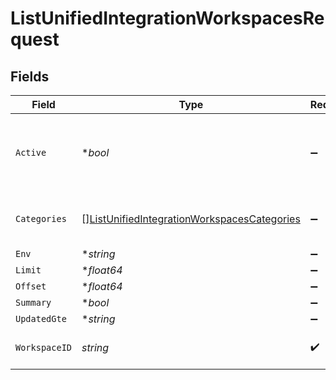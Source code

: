 # ListUnifiedIntegrationWorkspacesRequest


## Fields

| Field                                                                                                                 | Type                                                                                                                  | Required                                                                                                              | Description                                                                                                           |
| --------------------------------------------------------------------------------------------------------------------- | --------------------------------------------------------------------------------------------------------------------- | --------------------------------------------------------------------------------------------------------------------- | --------------------------------------------------------------------------------------------------------------------- |
| `Active`                                                                                                              | **bool*                                                                                                               | :heavy_minus_sign:                                                                                                    | Filter the results for only the workspace's active integrations                                                       |
| `Categories`                                                                                                          | [][ListUnifiedIntegrationWorkspacesCategories](../../models/operations/listunifiedintegrationworkspacescategories.md) | :heavy_minus_sign:                                                                                                    | Filter the results on these categories                                                                                |
| `Env`                                                                                                                 | **string*                                                                                                             | :heavy_minus_sign:                                                                                                    | N/A                                                                                                                   |
| `Limit`                                                                                                               | **float64*                                                                                                            | :heavy_minus_sign:                                                                                                    | N/A                                                                                                                   |
| `Offset`                                                                                                              | **float64*                                                                                                            | :heavy_minus_sign:                                                                                                    | N/A                                                                                                                   |
| `Summary`                                                                                                             | **bool*                                                                                                               | :heavy_minus_sign:                                                                                                    | N/A                                                                                                                   |
| `UpdatedGte`                                                                                                          | **string*                                                                                                             | :heavy_minus_sign:                                                                                                    | N/A                                                                                                                   |
| `WorkspaceID`                                                                                                         | *string*                                                                                                              | :heavy_check_mark:                                                                                                    | The ID of the workspace                                                                                               |